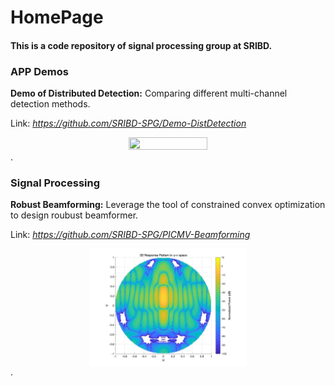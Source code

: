 # HomePage

#### This is a code repository of signal processing group at SRIBD.


### APP Demos

**Demo of Distributed Detection:** Comparing different multi-channel detection methods.

Link: *https://github.com/SRIBD-SPG/Demo-DistDetection*
<div align=center> <img src="https://github.com/SRIBD-SPG/Demo-DistDetection/blob/main/%E5%88%86%E5%B8%83%E5%BC%8F%E6%A3%80%E6%B5%8Bdemo2s.gif" width="50%" height="50%"  align=center /> </div>. 



### Signal Processing

**Robust Beamforming:** Leverage the tool of constrained convex optimization to design roubust beamformer.

Link: *https://github.com/SRIBD-SPG/PICMV-Beamforming*
<div align=center> <img src="https://github.com/SRIBD-SPG/PICMV-Beamforming/blob/main/pattern_7nulls.jpg" width="50%" height="50%" align=center /> </div>. 
